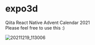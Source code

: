 # expo3d
Qiita React Native Advent Calendar 2021<br>
Please feel free to use this :)

![20211219_113006](https://user-images.githubusercontent.com/65346349/146668653-218afc9b-e03e-4ade-8160-86041ed31e69.gif)

